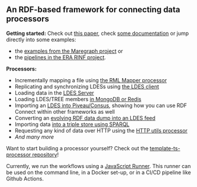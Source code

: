## An RDF-based framework for connecting data processors

__Getting started:__ Check out [this paper](https://ceur-ws.org/Vol-3830/paper1.pdf), check [some documentation](https://rdf-connect.github.io/rdfc.github.io/) or jump directly into some examples: 
  * the [examples from the Maregraph project](https://github.com/rdf-connect/maregraph-examples) or
  * the [pipelines in the ERA RINF project](https://github.com/rdf-connect/RDF-Connect-RINF-LDES).

__Processors:__

 * Incrementally mapping a file using [the RML Mapper processor](https://github.com/rdf-connect/rml-utils-processor-ts)
 * Replicating and synchronizing LDESs using [the LDES client](https://github.com/rdf-connect/ldes-client)
 * Loading data in the [LDES Server](https://github.com/rdf-connect/LDES-Solid-Server)
 * Loading LDES/TREE members [in MongoDB or Redis](https://github.com/rdf-connect/sds-storage-writer-ts)
 * Importing an [LDES into Piveau/Consus](https://github.com/rdf-connect/piveau-consus-importing-ldes), showing how you can use RDF Connect within other frameworks as well
 * Converting an [evolving RDF data dump into an LDES feed](https://github.com/rdf-connect/dumps-to-feed-processor-ts)
 * Importing data [into a triple store using SPARQL](https://github.com/rdf-connect/sparql-ingest-processor-ts)
 * Requesting any kind of data over HTTP using the [HTTP utils processor](https://github.com/rdf-connect/http-utils-processor-ts)
 * _And many more_

Want to start building a processor yourself? Check out the [template-ts-processor repository](https://github.com/rdf-connect/template-processor-ts)!

Currently, we run the workflows using a [JavaScript Runner](https://github.com/rdf-connect/js-runner). This runner can be used on the command line, in a Docker set-up, or in a CI/CD pipeline like Github Actions.
